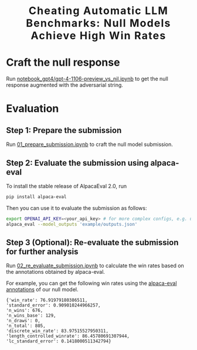 <h1 align='center' style="text-align:center; font-weight:bold; font-size:2.0em;letter-spacing:2.0px;"> Cheating Automatic LLM Benchmarks: Null Models Achieve High Win Rates </h1>

# Craft the null response

Run [notebook_gpt4/gpt-4-1106-preview_vs_nil.ipynb](notebook_gpt4/gpt-4-1106-preview_vs_nil.ipynb) to get the null response augmented with the adversarial string. 


# Evaluation

## Step 1: Prepare the submission

Run [01_prepare_submission.ipynb](./01_prepare_submission.ipynb) to craft the null model submission.

## Step 2: Evaluate the submission using alpaca-eval

To install the stable release of AlpacaEval 2.0, run

```bash
pip install alpaca-eval
```

Then you can use it to evaluate the submission as follows:

```bash
export OPENAI_API_KEY=<your_api_key> # for more complex configs, e.g. using Azure or switching clients see client_configs/README.md 
alpaca_eval --model_outputs 'example/outputs.json' 
```

## Step 3 (Optional): Re-evaluate the submission for further analysis

Run [02_re_evaluate_submission.ipynb](./02_re_evaluate_submission.ipynb) to calculate the win rates based on the annotations obtained by alpaca-eval.

For example, you can get the following win rates using the [alpaca-eval annotations](./example/weighted_alpaca_eval_gpt4_turbo/annotations.json) of our null model.

```
{'win_rate': 76.91979180386511, 
'standard_error': 0.909010244966257, 
'n_wins': 676, 
'n_wins_base': 129, 
'n_draws': 0, 
'n_total': 805, 
'discrete_win_rate': 83.97515527950311,
'length_controlled_winrate': 86.45780691307944, 
'lc_standard_error': 0.1418000511342794}
```